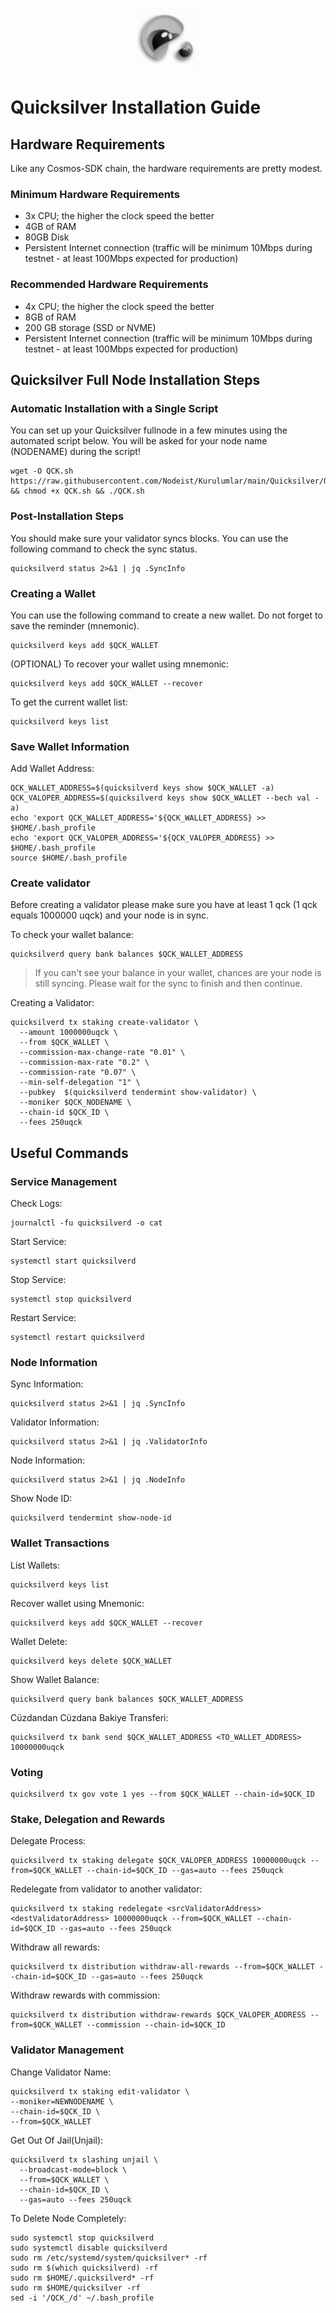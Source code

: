 <p align="center">
  <img height="100" height="auto" src="https://raw.githubusercontent.com/Nodeist/Kurulumlar/main/logos/quicksilver.png">
</p>


# Quicksilver Installation Guide
## Hardware Requirements
Like any Cosmos-SDK chain, the hardware requirements are pretty modest.

### Minimum Hardware Requirements
  - 3x CPU; the higher the clock speed the better
  - 4GB of RAM
  - 80GB Disk
  - Persistent Internet connection (traffic will be minimum 10Mbps during testnet - at least 100Mbps expected for production)

### Recommended Hardware Requirements
  - 4x CPU; the higher the clock speed the better
  - 8GB of RAM
  - 200 GB storage (SSD or NVME)
  - Persistent Internet connection (traffic will be minimum 10Mbps during testnet - at least 100Mbps expected for production)

## Quicksilver Full Node Installation Steps
### Automatic Installation with a Single Script
You can set up your Quicksilver fullnode in a few minutes using the automated script below.
You will be asked for your node name (NODENAME) during the script!

```
wget -O QCK.sh https://raw.githubusercontent.com/Nodeist/Kurulumlar/main/Quicksilver/QCK && chmod +x QCK.sh && ./QCK.sh
```

### Post-Installation Steps

You should make sure your validator syncs blocks.
You can use the following command to check the sync status.
```
quicksilverd status 2>&1 | jq .SyncInfo
```

### Creating a Wallet
You can use the following command to create a new wallet. Do not forget to save the reminder (mnemonic).
```
quicksilverd keys add $QCK_WALLET
```

(OPTIONAL) To recover your wallet using mnemonic:
```
quicksilverd keys add $QCK_WALLET --recover
```

To get the current wallet list:
```
quicksilverd keys list
```

### Save Wallet Information
Add Wallet Address:
```
QCK_WALLET_ADDRESS=$(quicksilverd keys show $QCK_WALLET -a)
QCK_VALOPER_ADDRESS=$(quicksilverd keys show $QCK_WALLET --bech val -a)
echo 'export QCK_WALLET_ADDRESS='${QCK_WALLET_ADDRESS} >> $HOME/.bash_profile
echo 'export QCK_VALOPER_ADDRESS='${QCK_VALOPER_ADDRESS} >> $HOME/.bash_profile
source $HOME/.bash_profile
```


### Create validator
Before creating a validator please make sure you have at least 1 qck (1 qck equals 1000000 uqck) and your node is in sync.

To check your wallet balance:
```
quicksilverd query bank balances $QCK_WALLET_ADDRESS
```
> If you can't see your balance in your wallet, chances are your node is still syncing. Please wait for the sync to finish and then continue.

Creating a Validator:
```
quicksilverd tx staking create-validator \
  --amount 1000000uqck \
  --from $QCK_WALLET \
  --commission-max-change-rate "0.01" \
  --commission-max-rate "0.2" \
  --commission-rate "0.07" \
  --min-self-delegation "1" \
  --pubkey  $(quicksilverd tendermint show-validator) \
  --moniker $QCK_NODENAME \
  --chain-id $QCK_ID \
  --fees 250uqck
```



## Useful Commands
### Service Management
Check Logs:
```
journalctl -fu quicksilverd -o cat
```

Start Service:
```
systemctl start quicksilverd
```

Stop Service:
```
systemctl stop quicksilverd
```

Restart Service:
```
systemctl restart quicksilverd
```

### Node Information
Sync Information:
```
quicksilverd status 2>&1 | jq .SyncInfo
```

Validator Information:
```
quicksilverd status 2>&1 | jq .ValidatorInfo
```

Node Information:
```
quicksilverd status 2>&1 | jq .NodeInfo
```

Show Node ID:
```
quicksilverd tendermint show-node-id
```

### Wallet Transactions
List Wallets:
```
quicksilverd keys list
```

Recover wallet using Mnemonic:
```
quicksilverd keys add $QCK_WALLET --recover
```

Wallet Delete:
```
quicksilverd keys delete $QCK_WALLET
```

Show Wallet Balance:
```
quicksilverd query bank balances $QCK_WALLET_ADDRESS
```

Cüzdandan Cüzdana Bakiye Transferi:
```
quicksilverd tx bank send $QCK_WALLET_ADDRESS <TO_WALLET_ADDRESS> 10000000uqck
```

### Voting
```
quicksilverd tx gov vote 1 yes --from $QCK_WALLET --chain-id=$QCK_ID
```

### Stake, Delegation and Rewards
Delegate Process:
```
quicksilverd tx staking delegate $QCK_VALOPER_ADDRESS 10000000uqck --from=$QCK_WALLET --chain-id=$QCK_ID --gas=auto --fees 250uqck
```

Redelegate from validator to another validator:
```
quicksilverd tx staking redelegate <srcValidatorAddress> <destValidatorAddress> 10000000uqck --from=$QCK_WALLET --chain-id=$QCK_ID --gas=auto --fees 250uqck
```

Withdraw all rewards:
```
quicksilverd tx distribution withdraw-all-rewards --from=$QCK_WALLET --chain-id=$QCK_ID --gas=auto --fees 250uqck
```

Withdraw rewards with commission:
```
quicksilverd tx distribution withdraw-rewards $QCK_VALOPER_ADDRESS --from=$QCK_WALLET --commission --chain-id=$QCK_ID
```

### Validator Management
Change Validator Name:
```
quicksilverd tx staking edit-validator \
--moniker=NEWNODENAME \
--chain-id=$QCK_ID \
--from=$QCK_WALLET
```

Get Out Of Jail(Unjail):
```
quicksilverd tx slashing unjail \
  --broadcast-mode=block \
  --from=$QCK_WALLET \
  --chain-id=$QCK_ID \
  --gas=auto --fees 250uqck
```

To Delete Node Completely:
```
sudo systemctl stop quicksilverd
sudo systemctl disable quicksilverd
sudo rm /etc/systemd/system/quicksilver* -rf
sudo rm $(which quicksilverd) -rf
sudo rm $HOME/.quicksilverd* -rf
sudo rm $HOME/quicksilver -rf
sed -i '/QCK_/d' ~/.bash_profile
```
